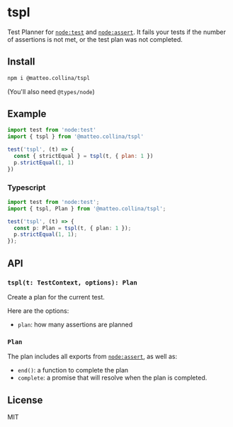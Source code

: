 # tspl

Test Planner for [`node:test`](https://nodejs.org/api/test.html)
and [`node:assert`](https://nodejs.org/api/assert.html).
It fails your tests if the number of assertions is not met,
or the test plan was not completed.

## Install

```bash
npm i @matteo.collina/tspl
```

(You'll also need `@types/node`)

## Example

```js
import test from 'node:test'
import { tspl } from '@matteo.collina/tspl'

test('tspl', (t) => {
  const { strictEqual } = tspl(t, { plan: 1 })
  p.strictEqual(1, 1)
})
```

### Typescript

```typescript
import test from 'node:test';
import { tspl, Plan } from '@matteo.collina/tspl';

test('tspl', (t) => {
  const p: Plan = tspl(t, { plan: 1 });
  p.strictEqual(1, 1);
});
```

## API

### __`tspl(t: TestContext, options): Plan`__

Create a plan for the current test.

Here are the options:

* `plan`: how many assertions are planned

### `Plan`

The plan includes all exports from [`node:assert`](https://nodejs.org/api/assert.html),
as well as:

* `end()`: a function to complete the plan
* `complete`: a promise that will resolve when the plan is completed.

## License

MIT
